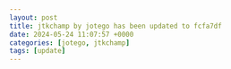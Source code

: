 ```yaml
---
layout: post
title: jtkchamp by jotego has been updated to fcfa7df
date: 2024-05-24 11:07:57 +0000
categories: [jotego, jtkchamp]
tags: [update]
---
```


